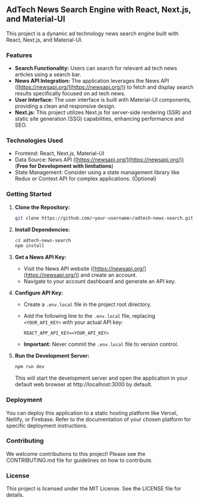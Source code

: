 ## AdTech News Search Engine with React, Next.js, and Material-UI

This project is a dynamic ad technology news search engine built with React, Next.js, and Material-UI. 

### Features

* **Search Functionality:** Users can search for relevant ad tech news articles using a search bar.
* **News API Integration:** The application leverages the News API ([https://newsapi.org/](https://newsapi.org/)) to fetch and display search results specifically focused on ad tech news. 
* **User Interface:** The user interface is built with Material-UI components, providing a clean and responsive design.
* **Next.js:** This project utilizes Next.js for server-side rendering (SSR) and static site generation (SSG) capabilities, enhancing performance and SEO.

### Technologies Used

* Frontend: React, Next.js, Material-UI
* Data Source: News API ([https://newsapi.org/](https://newsapi.org/)) (**Free for Development with limitations**)
* State Management: Consider using a state management library like Redux or Context API for complex applications. (Optional)

### Getting Started

1. **Clone the Repository:**

   ```bash
   git clone https://github.com/<your-username>/adtech-news-search.git
   ```

2. **Install Dependencies:**

   ```bash
   cd adtech-news-search
   npm install
   ```

3. **Get a News API Key:**

   - Visit the News API website ([https://newsapi.org/](https://newsapi.org/)) and create an account.
   - Navigate to your account dashboard and generate an API key.

4. **Configure API Key:**

   - Create a `.env.local` file in the project root directory.
   - Add the following line to the `.env.local` file, replacing `<YOUR_API_KEY>` with your actual API key:

     ```
     REACT_APP_API_KEY=<YOUR_API_KEY>
     ```

   - **Important:** Never commit the `.env.local` file to version control.

5. **Run the Development Server:**

   ```bash
   npm run dev
   ```

   This will start the development server and open the application in your default web browser at http://localhost:3000 by default.

### Deployment

You can deploy this application to a static hosting platform like Vercel, Netlify, or Firebase. Refer to the documentation of your chosen platform for specific deployment instructions.

### Contributing

We welcome contributions to this project! Please see the CONTRIBUTING.md file for guidelines on how to contribute.

### License

This project is licensed under the MIT License. See the LICENSE file for details.
